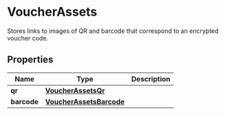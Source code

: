 

# VoucherAssets

Stores links to images of QR and barcode that correspond to an encrypted voucher code.

## Properties

| Name | Type | Description |
|------------ | ------------- | ------------- |
|**qr** | [**VoucherAssetsQr**](VoucherAssetsQr.md) |  |
|**barcode** | [**VoucherAssetsBarcode**](VoucherAssetsBarcode.md) |  |



